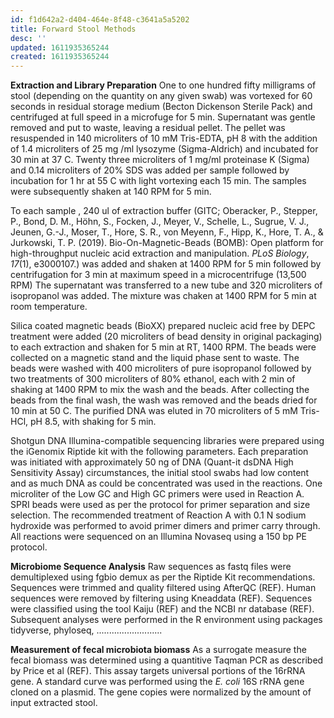 ```yaml
---
id: f1d642a2-d404-464e-8f48-c3641a5a5202
title: Forward Stool Methods
desc: ''
updated: 1611935365244
created: 1611935365244
---
```

**Extraction and Library Preparation**
One to one hundred fifty milligrams of stool (depending on the quantity on any given swab) was vortexed for 60 seconds in residual storage medium (Becton Dickenson Sterile Pack) and centrifuged at full speed in a microfuge for 5 min. Supernatant was gentle removed and put to waste, leaving a residual pellet.  The pellet was resuspended in 140 microliters of 10 mM Tris-EDTA, pH 8 with the addition of 1.4 microliters of 25 mg /ml lysozyme (Sigma-Aldrich) and incubated for 30 min at 37 C. Twenty three microliters of 1 mg/ml proteinase K (Sigma) and 0.14 microliters of 20% SDS was added per sample followed by incubation for 1 hr at 55 C with light vortexing each 15 min.  The samples were subsequently shaken at 140 RPM for 5 min.  

To each sample , 240 ul of extraction buffer (GITC; Oberacker, P., Stepper, P., Bond, D. M., Höhn, S., Focken, J., Meyer, V., Schelle, L., Sugrue, V. J., Jeunen, G.-J., Moser, T., Hore, S. R., von Meyenn, F., Hipp, K., Hore, T. A., & Jurkowski, T. P. (2019). Bio-On-Magnetic-Beads (BOMB): Open platform for high-throughput nucleic acid extraction and manipulation. _PLoS Biology_, _17_(1), e3000107.) was added and shaken at 1400 RPM for 5 min followed by centrifugation for 3 min at maximum speed in a microcentrifuge (13,500 RPM)  The supernatant was transferred to a new tube and 320 microliters of isopropanol was added. The mixture was chaken at 1400 RPM for 5 min at room temperature. 

Silica coated magnetic beads (BioXX) prepared nucleic acid free by DEPC treatment were added (20 microliters of bead density in original packaging) to each extraction and shaken for 5 min at RT, 1400  RPM. The beads were collected on a magnetic stand and the liquid phase sent to waste. The beads were washed with 400 microliters of pure isopropanol followed by two treatments of 300 microliters of 80% ethanol, each with 2 min of shaking at 1400 RPM to mix the wash and the beads.  After collecting the beads from the final wash, the wash was removed and the beads dried for 10 min at 50 C.  The purified DNA was eluted in 70 microliters of 5 mM Tris-HCl, pH 8.5, with shaking for 5 min. 

Shotgun DNA Illumina-compatible sequencing libraries were prepared using the iGenomix Riptide kit with the following parameters. Each preparation was initiated with approximately 50 ng of DNA (Quant-it dsDNA High Sensitivity Assay) circumstances, the initial stool swabs had low content and as much DNA as could be concentrated was used in the reactions. One microliter of the Low GC and High GC primers were used in Reaction A.  SPRI beads were used as per the protocol for primer separation and size selection.  The recommended treatment of Reaction A with 0.1 N sodium hydroxide was performed to avoid primer dimers and primer carry through. All reactions were sequenced on an Illumina Novaseq using a 150 bp PE protocol.

**Microbiome Sequence Analysis**
Raw sequences as fastq files were demultiplexed using fgbio demux as per the Riptide Kit recommendations. Sequences were trimmed and quality filtered using AfterQC (REF). Human sequences were removed by filtering using Kneaddata (REF).  Sequences were classified using the tool Kaiju (REF) and the NCBI nr database (REF).  Subsequent analyses were performed in the R environment using packages tidyverse, phyloseq, ..........................

**Measurement of fecal microbiota biomass**
As a surrogate measure the fecal biomass was determined using a quantitive Taqman PCR as described by Price et al (REF).  This assay targets universal portions of the 16rRNA gene. A standard curve was performed using the _E. coli_  16S rRNA gene cloned on a plasmid. The gene copies were normalized by the amount of input extracted stool.  

